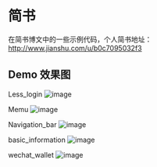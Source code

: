 # 简书
在简书博文中的一些示例代码，个人简书地址：http://www.jianshu.com/u/b0c7095032f3

## Demo 效果图

Less_login
![image](https://github.com/Niangao-Warren/JianShu/blob/master/Demo/Rendering/Less_login.png)

Memu
![image](https://github.com/Niangao-Warren/JianShu/blob/master/Demo/Rendering/Memu.png)

Navigation_bar
![image](https://github.com/Niangao-Warren/JianShu/blob/master/Demo/Rendering/Navigation_bar.png)

basic_information
![image](https://github.com/Niangao-Warren/JianShu/blob/master/Demo/Rendering/basic_information.png)

wechat_wallet
![image](https://github.com/Niangao-Warren/JianShu/blob/master/Demo/Rendering/wechat_wallet.png)
